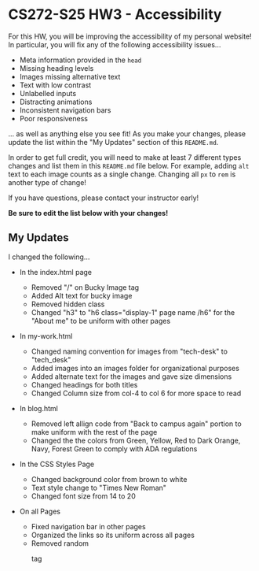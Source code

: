 # CS272-S25 HW3 - Accessibility

For this HW, you will be improving the accessibility of my personal website! In particular, you will fix any of the following accessibility issues...

 - Meta information provided in the `head`
 - Missing heading levels
 - Images missing alternative text
 - Text with low contrast
 - Unlabelled inputs
 - Distracting animations
 - Inconsistent navigation bars
 - Poor responsiveness

... as well as anything else you see fit! As you make your changes, please update the list within the "My Updates" section of this `README.md`.

In order to get full credit, you will need to make at least 7 different types changes and list them in this `README.md` file below. For example, adding `alt` text to each image counts as a single change. Changing all `px` to `rem` is another type of change!

If you have questions, please contact your instructor early!

**Be sure to edit the list below with your changes!**

## My Updates

I changed the following...
 - In the index.html page
   - Removed "/" on Bucky Image tag
   - Added Alt text for bucky image
   - Removed hidden class
   - Changed "h3" to "h6 class="display-1" page name /h6" for the "About me" to be uniform with other pages
  
 - In my-work.html
   - Changed naming convention for images from "tech-desk" to "tech_desk"
   - Added images into an images folder for organizational purposes
   - Added alternate text for the images and gave size dimensions
   - Changed headings for both titles
   - Changed Column size from col-4 to col 6 for more space to read
  
 - In blog.html
   - Removed left allign code from "Back to campus again" portion to make uniform with the rest of the page
   - Changed the the colors from Green, Yellow, Red to Dark Orange, Navy, Forest Green to comply with ADA regulations
 
 - In the CSS Styles Page
   - Changed background color from brown to white
   - Text style change to "Times New Roman"
   - Changed font size from 14 to 20
 
 - On all Pages
   - Fixed navigation bar in other pages
   - Organized the links so its uniform across all pages
   - Removed random </p> tag
  

